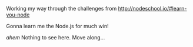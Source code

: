 Working my way through the challenges from http://nodeschool.io/#learn-you-node

Gonna learn me the Node.js for much win!

*ahem* Nothing to see here. Move along...

